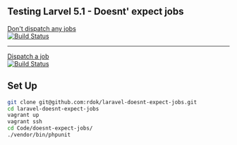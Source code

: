 ## Testing Larvel 5.1 - Doesnt' expect jobs
[Don't dispatch any jobs](https://github.com/rdok/laravel-doesnt-expect-jobs/blob/master/tests/DoesntExpectJobsTest.php#L23)  
[![Build Status](https://travis-ci.org/rdok/laravel-doesnt-expect-jobs.svg?branch=master)](https://travis-ci.org/rdok/laravel-doesnt-expect-jobs)  
*** 
[Dispatch a job](https://github.com/rdok/laravel-doesnt-expect-jobs/blob/doesnt-expect-jobs-fails/tests/DoesntExpectJobsTest.php#L19)  
[![Build Status](https://api.travis-ci.org/rdok/laravel-doesnt-expect-jobs.svg?branch=doesnt-expect-jobs-fails)](https://travis-ci.org/rdok/laravel-doesnt-expect-jobs/jobs/229358491)

## Set Up
```bash
git clone git@github.com:rdok/laravel-doesnt-expect-jobs.git
cd laravel-doesnt-expect-jobs
vagrant up
vagrant ssh
cd Code/doesnt-expect-jobs/
./vendor/bin/phpunit 
```
